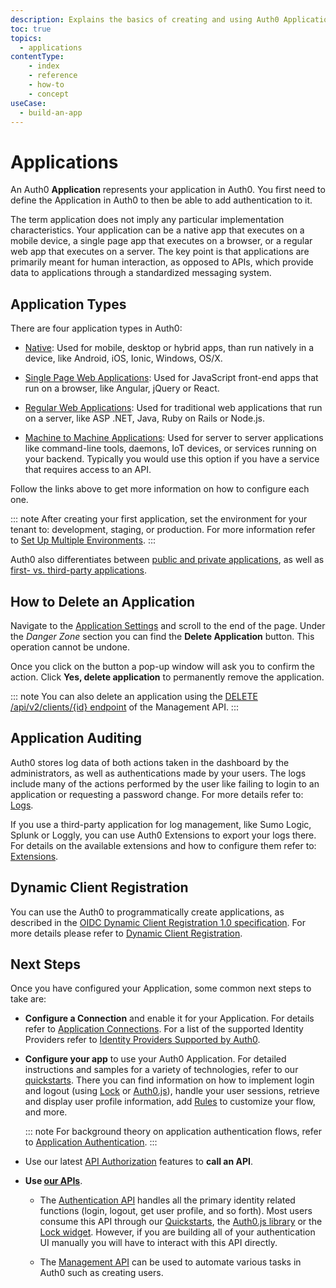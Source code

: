 ```yaml
---
description: Explains the basics of creating and using Auth0 Applications.
toc: true
topics:
  - applications
contentType: 
    - index
    - reference
    - how-to
    - concept
useCase:
  - build-an-app
---
```

# Applications

An Auth0 **Application** represents your application in Auth0. You first need to define the Application in Auth0 to then be able to add authentication to it.

The term application does not imply any particular implementation characteristics. Your application can be a native app that executes on a mobile device, a single page app that executes on a browser, or a regular web app that executes on a server. The key point is that applications are primarily meant for human interaction, as opposed to APIs, which provide data to applications through a standardized messaging system.

## Application Types

There are four application types in Auth0:

- [Native](/applications/native): Used for mobile, desktop or hybrid apps, than run natively in a device, like Android, iOS, Ionic, Windows, OS/X.

- [Single Page Web Applications](/applications/spa): Used for JavaScript front-end apps that run on a browser, like Angular, jQuery or React. 

- [Regular Web Applications](/applications/webapps): Used for traditional web applications that run on a server, like ASP .NET, Java, Ruby on Rails or Node.js. 

- [Machine to Machine Applications](/applications/machine-to-machine): Used for server to server applications like command-line tools, daemons, IoT devices, or services running on your backend. Typically you would use this option if you have a service that requires access to an API.

Follow the links above to get more information on how to configure each one.

::: note
After creating your first application, set the environment for your tenant to: development, staging, or production. For more information refer to [Set Up Multiple Environments](/dev-lifecycle/setting-up-env#set-the-environment).
:::

Auth0 also differentiates between [public and private applications](/applications/application-types#confidential-vs-public-applications), as well as [first- vs. third-party applications](/applications/application-types#first-vs-third-party-applications).

## How to Delete an Application

Navigate to the [Application Settings](${manage_url}/#/applications/${account.clientId}/settings) and scroll to the end of the page. Under the *Danger Zone* section you can find the **Delete Application** button. This operation cannot be undone.

Once you click on the button a pop-up window will ask you to confirm the action. Click **Yes, delete application** to permanently remove the application.

::: note
You can also delete an application using the [DELETE /api/v2/clients/{id} endpoint](/api/management/v2#!/Clients/delete_clients_by_id) of the Management API.
:::

## Application Auditing

Auth0 stores log data of both actions taken in the dashboard by the administrators, as well as authentications made by your users. The logs include many of the actions performed by the user like failing to login to an application or requesting a password change. For more details refer to: [Logs](/logs).

If you use a third-party application for log management, like Sumo Logic, Splunk or Loggly, you can use Auth0 Extensions to export your logs there. For details on the available extensions and how to configure them refer to: [Extensions](/extensions).

## Dynamic Client Registration

You can use the Auth0 to programmatically create applications, as described in the [OIDC Dynamic Client Registration 1.0 specification](https://openid.net/specs/openid-connect-registration-1_0.html). For more details please refer to [Dynamic Client Registration](/api-auth/dynamic-client-registration).

## Next Steps

Once you have configured your Application, some common next steps to take are:

- **Configure a Connection** and enable it for your Application. For details refer to [Application Connections](/applications/connections). For a list of the supported Identity Providers refer to [Identity Providers Supported by Auth0](/identityproviders).

- **Configure your app** to use your Auth0 Application. For detailed instructions and samples for a variety of technologies, refer to our [quickstarts](/quickstarts). There you can find information on how to implement login and logout (using [Lock](/libraries/lock) or [Auth0.js](/libraries/auth0js)), handle your user sessions, retrieve and display user profile information, add [Rules](/rules) to customize your flow, and more.

  ::: note
  For background theory on application authentication flows, refer to [Application Authentication](/application-auth).
  :::

- Use our latest [API Authorization](/api-auth) features to **call an API**.

- **Use [our APIs](/api/info)**.

  - The [Authentication API](/api/authentication) handles all the primary identity related functions (login, logout, get user profile, and so forth). Most users consume this API through our [Quickstarts](/quickstarts), the [Auth0.js library](/libraries/auth0js) or the [Lock widget](/libraries/lock). However, if you are building all of your authentication UI manually you will have to interact with this API directly.

  - The [Management API](/api/management/v2) can be used to automate various tasks in Auth0 such as creating users.
